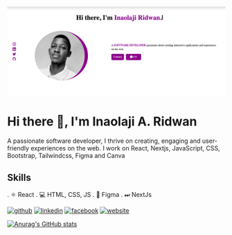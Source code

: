 ![Design and Development](https://github.com/InaolajiRidwan/InaolajiRidwan/blob/main/portfolioImage.png)

# Hi there 👋, I'm Inaolaji A. Ridwan

A passionate software developer, I thrive on creating, engaging and user-friendly experiences on the web. I work on React, Nextjs, JavaScript, CSS, Bootstrap, Tailwindcss, Figma and Canva

## Skills
.  ⚛️ React
.  💻 HTML, CSS, JS
.  📱 Figma
.  ⏭ NextJs





[<img src='https://cdn.jsdelivr.net/npm/simple-icons@3.0.1/icons/github.svg' alt='github' height='40'>](https://github.com/https://github.com/InaolajiRidwan)  [<img src='https://cdn.jsdelivr.net/npm/simple-icons@3.0.1/icons/linkedin.svg' alt='linkedin' height='40'>](https://www.linkedin.com/in/https://www.linkedin.com/in/inaolajiridwan//)  [<img src='https://cdn.jsdelivr.net/npm/simple-icons@3.0.1/icons/facebook.svg' alt='facebook' height='40'>](https://www.facebook.com/https://web.facebook.com/adewale.a.ridwan)  [<img src='https://cdn.jsdelivr.net/npm/simple-icons@3.0.1/icons/icloud.svg' alt='website' height='40'>](https://inaolajiridwan.netlify.app/)  













[![Anurag's GitHub stats](https://github-readme-stats.vercel.app/api?username=InaolajiRidwan)](https://github.com/anuraghazra/github-readme-stats)


